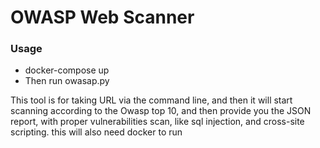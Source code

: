 # OWASP Web Scanner

### Usage
- docker-compose up
- Then run owasap.py

This tool is for taking URL via the command line, and then it will start scanning according to the Owasp top 10, and then provide you the JSON report, with proper vulnerabilities scan, like sql injection, and cross-site scripting. this will also need docker to run
